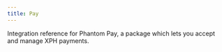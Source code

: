 ```yaml
---
title: Pay
---
```


Integration reference for Phantom Pay, a package which lets you accept and manage XPH payments.
